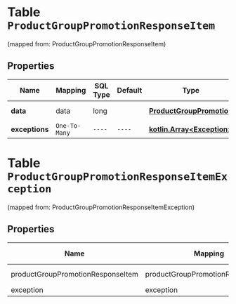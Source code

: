 
# Table `ProductGroupPromotionResponseItem`
(mapped from: ProductGroupPromotionResponseItem)

## Properties
Name | Mapping | SQL Type | Default | Type | Description | Notes
---- | ------- | -------- | ------- | ---- | ----------- | -----
**data** | data | long |  | [**ProductGroupPromotion**](ProductGroupPromotion.md) |  |  [optional] [foreignkey]
**exceptions** | `One-To-Many` | `----` | `----`  | [**kotlin.Array&lt;Exception&gt;**](Exception.md) |  |  [optional]



# **Table `ProductGroupPromotionResponseItemException`**
(mapped from: ProductGroupPromotionResponseItemException)

## Properties
Name | Mapping | SQL Type | Default | Type | Description | Notes
---- | ------- | -------- | ------- | ---- | ----------- | -----
productGroupPromotionResponseItem | productGroupPromotionResponseItem | long | | kotlin.Long | Primary Key | *one*
exception | exception | long | | kotlin.Long | Foreign Key | *many*



